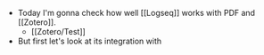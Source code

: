 - Today I'm gonna check how well [[Logseq]] works with PDF and [[Zotero]].
	- [[Zotero/Test]]
- But first let's look at its integration with